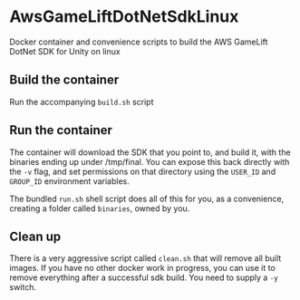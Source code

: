 # AwsGameLiftDotNetSdkLinux


Docker container and convenience scripts to build the AWS GameLift DotNet SDK for Unity on linux

## Build the container

Run the accompanying `build.sh` script

## Run the container

The container will download the SDK that you point to, and build it, with the binaries ending up under /tmp/final.
You can expose this back directly with the `-v` flag, and set permissions on that directory using the `USER_ID` and `GROUP_ID` environment variables.

The bundled `run.sh` shell script does all of this for you, as a convenience, creating a folder called `binaries`, owned by you.

## Clean up

There is a very aggressive script called `clean.sh` that will remove all built images. If you have no other docker work in progress, you can use it to remove everything after a successful sdk build. You need to supply a `-y` switch.
